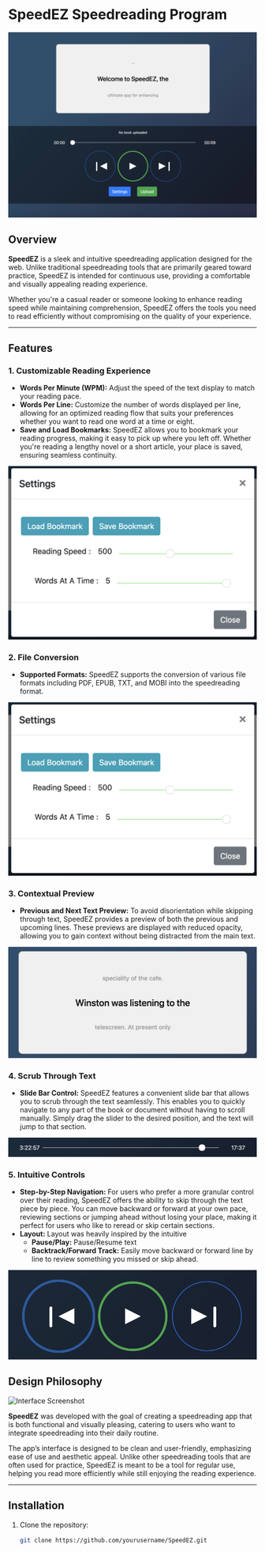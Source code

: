 # SpeedEZ Speedreading Program

![SpeedEZ](docs/screenshot_main.png)

## Overview
**SpeedEZ** is a sleek and intuitive speedreading application designed for the web. Unlike traditional speedreading tools that are primarily geared toward practice, SpeedEZ is intended for continuous use, providing a comfortable and visually appealing reading experience. 

Whether you're a casual reader or someone looking to enhance reading speed while maintaining comprehension, SpeedEZ offers the tools you need to read efficiently without compromising on the quality of your experience.

---

## Features

### 1. **Customizable Reading Experience**
- **Words Per Minute (WPM):** Adjust the speed of the text display to match your reading pace. 
- **Words Per Line:** Customize the number of words displayed per line, allowing for an optimized reading flow that suits your preferences whether you want to read one word at a time or eight.
- **Save and Load Bookmarks:** SpeedEZ allows you to bookmark your reading progress, making it easy to pick up where you left off. Whether you're reading a lengthy novel or a short article, your place is saved, ensuring seamless continuity.

![SpeedEZ](docs/screenshot_settings.png)

### 2. **File Conversion**
- **Supported Formats:** SpeedEZ supports the conversion of various file formats including PDF, EPUB, TXT, and MOBI into the speedreading format. 

![SpeedEZ](docs/screenshot_settings.png)

### 3. **Contextual Preview**
- **Previous and Next Text Preview:** To avoid disorientation while skipping through text, SpeedEZ provides a preview of both the previous and upcoming lines. These previews are displayed with reduced opacity, allowing you to gain context without being distracted from the main text.

![SpeedEZ](docs/screenshot_preview.png)

### 4. **Scrub Through Text**
- **Slide Bar Control:** SpeedEZ features a convenient slide bar that allows you to scrub through the text seamlessly. This enables you to quickly navigate to any part of the book or document without having to scroll manually. Simply drag the slider to the desired position, and the text will jump to that section.

![SpeedEZ](docs/screenshot_progress.png)

### 5. **Intuitive Controls**
- **Step-by-Step Navigation:** For users who prefer a more granular control over their reading, SpeedEZ offers the ability to skip through the text piece by piece. You can move backward or forward at your own pace, reviewing sections or jumping ahead without losing your place, making it perfect for users who like to reread or skip certain sections.
- **Layout:** Layout was heavily inspired by the intuitive 
  - **Pause/Play:** Pause/Resume text
  - **Backtrack/Forward Track:** Easily move backward or forward line by line to review something you missed or skip ahead.

![SpeedEZ](docs/screenshot_buttons.png)

## Design Philosophy

![Interface Screenshot](path/to/interface-screenshot.png)

**SpeedEZ** was developed with the goal of creating a speedreading app that is both functional and visually pleasing, catering to users who want to integrate speedreading into their daily routine. 

The app’s interface is designed to be clean and user-friendly, emphasizing ease of use and aesthetic appeal. Unlike other speedreading tools that are often used for practice, SpeedEZ is meant to be a tool for regular use, helping you read more efficiently while still enjoying the reading experience.

---

## Installation

1. Clone the repository:
   ```bash
   git clone https://github.com/yourusername/SpeedEZ.git
